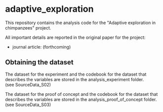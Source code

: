 # adaptive_exploration
This repository contains the analysis code for the "Adaptive exploration in chimpanzees" project.

All important details are reported in the original paper for the project:
- journal article: (forthcoming)  

## Obtaining the dataset
The dataset for the experiment and the codebook for the dataset that describes the variables are stored in the analysis_experiment folder.  
(see SourceData_S02)

The dataset for the proof of concept and the codebook for the dataset that describes the variables are stored in the analysis_proof_of_concept folder.  
(see SourceData_S03)
